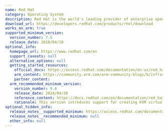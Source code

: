 ```yaml
---
name: Red Hat
category: Operating System
description: Red Hat is the world's leading provider of enterprise open-source solutions, including high-performing linux, cloud, container, and Kubernetes technologies.
download_url: https://developers.redhat.com/products/rhel/download
works_on_arm: true
supported_minimum_version:
  version_number: 7.5
  release_date: 2018/04/10
optional_info:
  homepage_url: https://www.redhat.com/en
  support_caveats: null
  alternative_options: null
  getting_started_resources:
    official_docs: https://access.redhat.com/documentation/en-us/red_hat_enterprise_linux/9/html/performing_a_standard_rhel_9_installation/assembly_installing-on-amd64-intel-64-and-64-bit-arm_installing-rhel
    arm_content: https://community.arm.com/arm-community-blogs/b/infrastructure-solutions-blog/posts/software-innovations-with-red-hat-and-arm
    partner_content:
  arm_recommended_minimum_version:
    version_number: 9.4
    release_date: 2024/04/30
    reference_content: https://docs.redhat.com/en/documentation/red_hat_enterprise_linux/9/html-single/9.4_release_notes/index#new-features-virtualization
    rationale: This version introduces support for creating KVM virtual machines on systems that use Arm64/Aarch64 CPUs.
optional_hidden_info:
  release_notes__supported_minimum: https://access.redhat.com/documentation/en-us/red_hat_enterprise_linux/7/html/7.5_release_notes/chap-red_hat_enterprise_linux-7.5_release_notes-rhel_for_arm#doc-wrapper
  release_notes__recommended_minimum: null
  other_info: null
---
```

